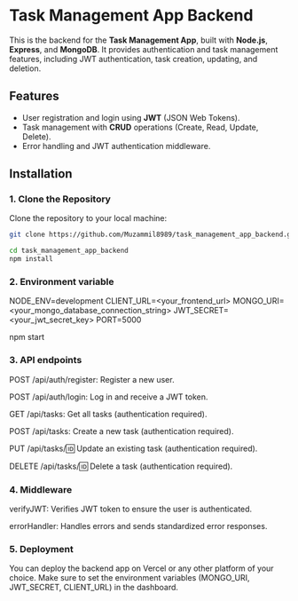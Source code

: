 # Task Management App Backend

This is the backend for the **Task Management App**, built with **Node.js**, **Express**, and **MongoDB**. It provides authentication and task management features, including JWT authentication, task creation, updating, and deletion.

## Features

- User registration and login using **JWT** (JSON Web Tokens).
- Task management with **CRUD** operations (Create, Read, Update, Delete).
- Error handling and JWT authentication middleware.

## Installation

### 1. Clone the Repository

Clone the repository to your local machine:

```bash
git clone https://github.com/Muzammil8989/task_management_app_backend.git

cd task_management_app_backend
npm install

```

### 2. Environment variable

NODE_ENV=development
CLIENT_URL=<your_frontend_url>
MONGO_URI=<your_mongo_database_connection_string>
JWT_SECRET=<your_jwt_secret_key>
PORT=5000

npm start

### 3. API endpoints

POST /api/auth/register: Register a new user.

POST /api/auth/login: Log in and receive a JWT token.

GET /api/tasks: Get all tasks (authentication required).

POST /api/tasks: Create a new task (authentication required).

PUT /api/tasks/:id: Update an existing task (authentication required).

DELETE /api/tasks/:id: Delete a task (authentication required).

### 4. Middleware
verifyJWT: Verifies JWT token to ensure the user is authenticated.

errorHandler: Handles errors and sends standardized error responses.

### 5. Deployment
You can deploy the backend app on Vercel or any other platform of your choice. Make sure to set the environment variables (MONGO_URI, JWT_SECRET, CLIENT_URL) in the dashboard.


